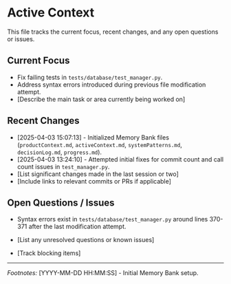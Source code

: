 # Active Context

This file tracks the current focus, recent changes, and any open questions or issues.

## Current Focus

*   Fix failing tests in `tests/database/test_manager.py`.
*   Address syntax errors introduced during previous file modification attempt.
*   [Describe the main task or area currently being worked on]

## Recent Changes

*   [2025-04-03 15:07:13] - Initialized Memory Bank files (`productContext.md`, `activeContext.md`, `systemPatterns.md`, `decisionLog.md`, `progress.md`).
*   [2025-04-03 13:24:10] - Attempted initial fixes for commit count and call count issues in `test_manager.py`.
*   [List significant changes made in the last session or two]
*   [Include links to relevant commits or PRs if applicable]

## Open Questions / Issues
*   Syntax errors exist in `tests/database/test_manager.py` around lines 370-371 after the last modification attempt.

*   [List any unresolved questions or known issues]
*   [Track blocking items]

---
*Footnotes:*
[YYYY-MM-DD HH:MM:SS] - Initial Memory Bank setup.